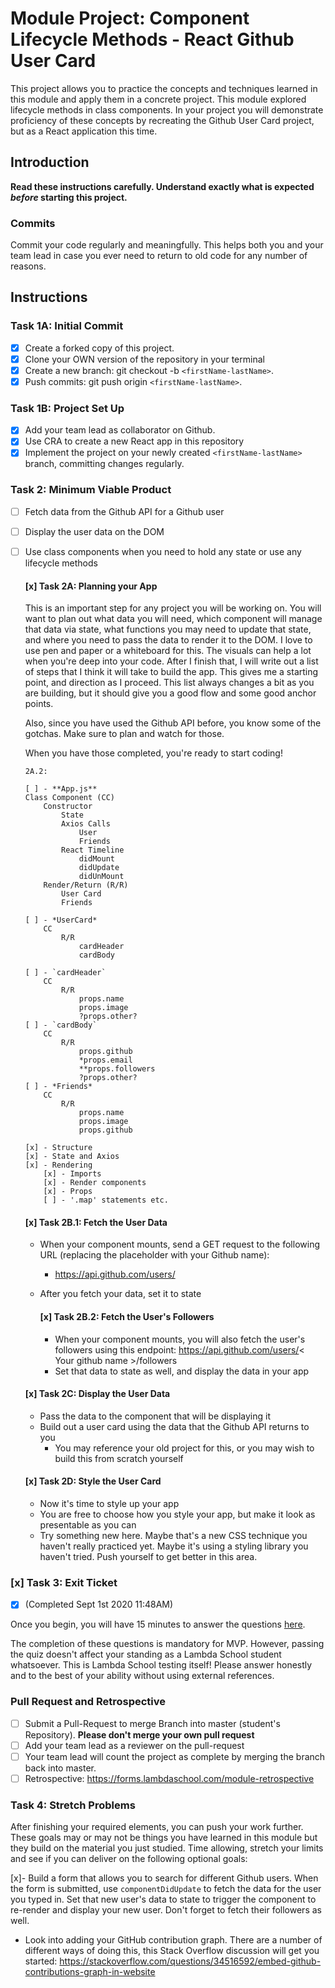 # Module Project: Component Lifecycle Methods - React Github User Card

This project allows you to practice the concepts and techniques learned in this module and apply them in a concrete project. This module explored lifecycle methods in class components. In your project you will demonstrate proficiency of these concepts by recreating the Github User Card project, but as a React application this time.

## Introduction

**Read these instructions carefully. Understand exactly what is expected _before_ starting this project.**

### Commits

Commit your code regularly and meaningfully. This helps both you and your team lead in case you ever need to return to old code for any number of reasons.

## Instructions

### Task 1A: Initial Commit

- [x] Create a forked copy of this project.
- [x] Clone your OWN version of the repository in your terminal
- [x] Create a new branch: git checkout -b `<firstName-lastName>`.
- [x] Push commits: git push origin `<firstName-lastName>`.

### Task 1B: Project Set Up
- [x] Add your team lead as collaborator on Github.
- [x] Use CRA to create a new React app in this repository
- [x] Implement the project on your newly created `<firstName-lastName>` branch, committing changes regularly.

### Task 2: Minimum Viable Product

- [ ] Fetch data from the Github API for a Github user
- [ ] Display the user data on the DOM
- [ ] Use class components when you need to hold any state or use any lifecycle methods

    #### [x] Task 2A: Planning your App

    This is an important step for any project you will be working on. You will want to plan out what data you will need, which component will manage that data via state, what functions you may need to update that state, and where you need to pass the data to render it to the DOM. I love to use pen and paper or a whiteboard for this. The visuals can help a lot when you're deep into your code. After I finish that, I will write out a list of steps that I think it will take to build the app. This gives me a starting point, and direction as I proceed. This list always changes a bit as you are building, but it should give you a good flow and some good anchor points.

    Also, since you have used the Github API before, you know some of the gotchas. Make sure to plan and watch for those.

    When you have those completed, you're ready to start coding!

      2A.2:

      [ ] - **App.js**
      Class Component (CC)
          Constructor 
              State
              Axios Calls
                  User
                  Friends
              React Timeline
                  didMount
                  didUpdate
                  didUnMount
          Render/Return (R/R)
              User Card
              Friends

      [ ] - *UserCard*
          CC
              R/R
                  cardHeader
                  cardBody

      [ ] - `cardHeader`
          CC
              R/R
                  props.name
                  props.image
                  ?props.other?
      [ ] - `cardBody`
          CC
              R/R
                  props.github
                  *props.email
                  **props.followers
                  ?props.other?
      [ ] - *Friends*
          CC
              R/R
                  props.name
                  props.image
                  props.github

      [x] - Structure
      [x] - State and Axios
      [x] - Rendering 
          [x] - Imports
          [x] - Render components
          [x] - Props
          [ ] - '.map' statements etc.

    #### [x] Task 2B.1: Fetch the User Data

    - When your component mounts, send a GET request to the following URL (replacing the placeholder with your Github name):
      - https://api.github.com/users/<your name>
    - After you fetch your data, set it to state

      #### [x] Task 2B.2: Fetch the User's Followers

      - When your component mounts, you will also fetch the user's followers using this endpoint:
        https://api.github.com/users/< Your github name >/followers
      - Set that data to state as well, and display the data in your app

    #### [x] Task 2C: Display the User Data

    - Pass the data to the component that will be displaying it
    - Build out a user card using the data that the Github API returns to you
      - You may reference your old project for this, or you may wish to build this from scratch yourself


    #### [x] Task 2D: Style the User Card

    - Now it's time to style up your app
    - You are free to choose how you style your app, but make it look as presentable as you can
    - Try something new here. Maybe that's a new CSS technique you haven't really practiced yet. Maybe it's using a styling library you haven't tried. Push yourself to get better in this area.


### [x] Task 3: Exit Ticket
  - [x] (Completed Sept 1st 2020 11:48AM)

Once you begin, you will have 15 minutes to answer the questions [here](https://app.codesignal.com/public-test/z2P39aAiiwdSM7XHu/LLXYAwYAzh6FXK).

The completion of these questions is mandatory for MVP. However, passing the quiz doesn't affect your standing as a Lambda School student whatsoever. This is Lambda School testing itself! Please answer honestly and to the best of your ability without using external references.

### Pull Request and Retrospective

- [ ] Submit a Pull-Request to merge <firstName-lastName> Branch into master (student's Repository). **Please don't merge your own pull request**
- [ ] Add your team lead as a reviewer on the pull-request
- [ ] Your team lead will count the project as complete by merging the branch back into master.
- [ ] Retrospective: https://forms.lambdaschool.com/module-retrospective

### Task 4: Stretch Problems

After finishing your required elements, you can push your work further. These goals may or may not be things you have learned in this module but they build on the material you just studied. Time allowing, stretch your limits and see if you can deliver on the following optional goals:

[x]- Build a form that allows you to search for different Github users. When the form is submitted, use `componentDidUpdate` to fetch the data for the user you typed in. Set that new user's data to state to trigger the component to re-render and display your new user. Don't forget to fetch their followers as well.


  <!-- componentDidUpdate(prevProps, prevState) {
    if(prevState.username !== this.state.username) {
      this.getUser();
    } else {
      return
    }
  } -->

- Look into adding your GitHub contribution graph. There are a number of different ways of doing this, this Stack Overflow discussion will get you started: https://stackoverflow.com/questions/34516592/embed-github-contributions-graph-in-website


